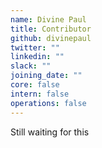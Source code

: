 ```yaml
---
name: Divine Paul
title: Contributor
github: divinepaul
twitter: ""
linkedin: ""
slack: ""
joining_date: ""
core: false
intern: false
operations: false
---
```


Still waiting for this
